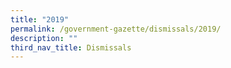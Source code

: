 ```yaml
---
title: "2019"
permalink: /government-gazette/dismissals/2019/
description: ""
third_nav_title: Dismissals
---
```

